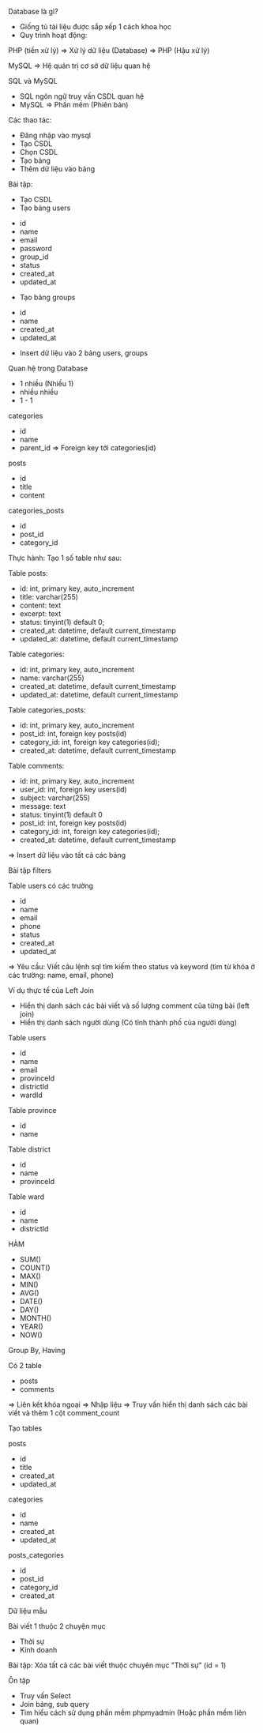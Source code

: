 Database là gì?

- Giống tủ tài liệu được sắp xếp 1 cách khoa học
- Quy trình hoạt động:

PHP (tiền xử lý) => Xử lý dữ liệu (Database) => PHP (Hậu xử lý)

MySQL => Hệ quản trị cơ sở dữ liệu quan hệ

SQL và MySQL

- SQL ngôn ngữ truy vấn CSDL quan hệ
- MySQL => Phần mềm (Phiên bản)

Các thao tác:

- Đăng nhập vào mysql
- Tạo CSDL
- Chọn CSDL
- Tạo bảng
- Thêm dữ liệu vào bảng

Bài tập:

- Tạo CSDL
- Tạo bảng users

* id
* name
* email
* password
* group_id
* status
* created_at
* updated_at

- Tạo bảng groups

* id
* name
* created_at
* updated_at

- Insert dữ liệu vào 2 bảng users, groups

Quan hệ trong Database

- 1 nhiều (Nhiều 1)
- nhiều nhiều
- 1 - 1

categories

- id
- name
- parent_id => Foreign key tới categories(id)

posts

- id
- title
- content

categories_posts

- id
- post_id
- category_id

Thực hành: Tạo 1 số table như sau:

Table posts:

- id: int, primary key, auto_increment
- title: varchar(255)
- content: text
- excerpt: text
- status: tinyint(1) default 0;
- created_at: datetime, default current_timestamp
- updated_at: datetime, default current_timestamp

Table categories:

- id: int, primary key, auto_increment
- name: varchar(255)
- created_at: datetime, default current_timestamp
- updated_at: datetime, default current_timestamp

Table categories_posts:

- id: int, primary key, auto_increment
- post_id: int, foreign key posts(id)
- category_id: int, foreign key categories(id);
- created_at: datetime, default current_timestamp

Table comments:

- id: int, primary key, auto_increment
- user_id: int, foreign key users(id)
- subject: varchar(255)
- message: text
- status: tinyint(1) default 0
- post_id: int, foreign key posts(id)
- category_id: int, foreign key categories(id);
- created_at: datetime, default current_timestamp

=> Insert dữ liệu vào tất cả các bảng

Bài tập filters

Table users có các trường

- id
- name
- email
- phone
- status
- created_at
- updated_at

=> Yêu cầu: Viết câu lệnh sql tìm kiếm theo status và keyword (tìm từ khóa ở các trường: name, email, phone)

Ví dụ thực tế của Left Join

- Hiển thị danh sách các bài viết và số lượng comment của từng bài (left join)
- Hiển thị danh sách người dùng (Có tỉnh thành phố của người dùng)

Table users

- id
- name
- email
- provinceId
- districtId
- wardId

Table province

- id
- name

Table district

- id
- name
- provinceId

Table ward

- id
- name
- districtId

HÀM

- SUM()
- COUNT()
- MAX()
- MIN()
- AVG()
- DATE()
- DAY()
- MONTH()
- YEAR()
- NOW()

Group By, Having

Có 2 table

- posts
- comments

=> Liên kết khóa ngoại
=> Nhập liệu
=> Truy vấn hiển thị danh sách các bài viết và thêm 1 cột comment_count

Tạo tables

posts

- id
- title
- created_at
- updated_at

categories

- id
- name
- created_at
- updated_at

posts_categories

- id
- post_id
- category_id
- created_at

Dữ liệu mẫu

Bài viết 1 thuộc 2 chuyện mục

- Thời sự
- Kinh doanh

Bài tập: Xóa tất cả các bài viết thuộc chuyên mục "Thời sự" (id = 1)

Ôn tập

- Truy vấn Select
- Join bảng, sub query
- Tìm hiểu cách sử dụng phần mềm phpmyadmin (Hoặc phần mềm liên quan)
